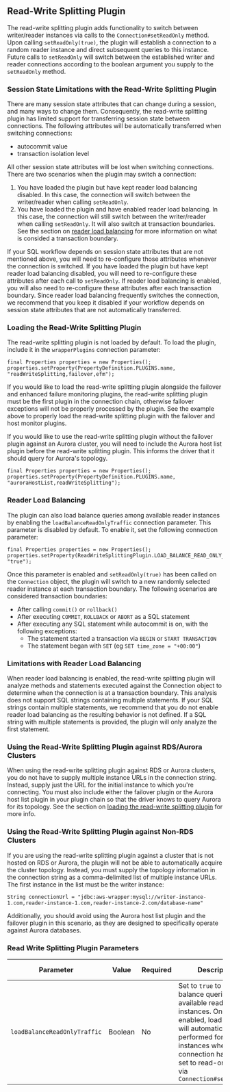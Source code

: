 ## Read-Write Splitting Plugin

The read-write splitting plugin adds functionality to switch between writer/reader instances via calls to the `Connection#setReadOnly` method. Upon calling `setReadOnly(true)`, the plugin will establish a connection to a random reader instance and direct subsequent queries to this instance. Future calls to `setReadOnly` will switch between the established writer and reader connections according to the boolean argument you supply to the `setReadOnly` method.

### Session State Limitations with the Read-Write Splitting Plugin

There are many session state attributes that can change during a session, and many ways to change them. Consequently, the read-write splitting plugin has limited support for transferring session state between connections. The following attributes will be automatically transferred when switching connections:

- autocommit value
- transaction isolation level

All other session state attributes will be lost when switching connections. There are two scenarios when the plugin may switch a connection:
1. You have loaded the plugin but have kept reader load balancing disabled. In this case, the connection will switch between the writer/reader when calling `setReadOnly`.
2. You have loaded the plugin and have enabled reader load balancing. In this case, the connection will still switch between the writer/reader when calling `setReadOnly`. It will also switch at transaction boundaries. See the section on [reader load balancing](#reader-load-balancing) for more information on what is consided a transaction boundary.

If your SQL workflow depends on session state attributes that are not mentioned above, you will need to re-configure those attributes whenever the connection is switched. If you have loaded the plugin but have kept reader load balancing disabled, you will need to re-configure these attributes after each call to `setReadOnly`. If reader load balancing is enabled, you will also need to re-configure these attributes after each transaction boundary. Since reader load balancing frequently switches the connection, we recommend that you keep it disabled if your workflow depends on session state attributes that are not automatically transferred.

### Loading the Read-Write Splitting Plugin

The read-write splitting plugin is not loaded by default. To load the plugin, include it in the `wrapperPlugins` connection parameter:
```
final Properties properties = new Properties();
properties.setProperty(PropertyDefinition.PLUGINS.name, "readWriteSplitting,failover,efm");
```

If you would like to load the read-write splitting plugin alongside the failover and enhanced failure monitoring plugins, the read-write splitting plugin must be the first plugin in the connection chain, otherwise failover exceptions will not be properly processed by the plugin. See the example above to properly load the read-write splitting plugin with the failover and host monitor plugins.

If you would like to use the read-write splitting plugin without the failover plugin against an Aurora cluster, you will need to include the Aurora host list plugin before the read-write splitting plugin. This informs the driver that it should query for Aurora's topology.
```
final Properties properties = new Properties();
properties.setProperty(PropertyDefinition.PLUGINS.name, "auroraHostList,readWriteSplitting");
```
### Reader Load Balancing

The plugin can also load balance queries among available reader instances by enabling the `loadBalanceReadOnlyTraffic` connection parameter. This parameter is disabled by default. To enable it, set the following connection parameter:
```
final Properties properties = new Properties();
properties.setProperty(ReadWriteSplittingPlugin.LOAD_BALANCE_READ_ONLY_TRAFFIC.name, "true");
```

Once this parameter is enabled and `setReadOnly(true)` has been called on the `Connection` object, the plugin will switch to a new randomly selected reader instance at each transaction boundary. The following scenarios are considered transaction boundaries:
- After calling `commit()` or `rollback()`
- After executing `COMMIT`, `ROLLBACK` or `ABORT` as a SQL statement
- After executing any SQL statement while autocommit is on, with the following exceptions:
    - The statement started a transaction via `BEGIN` or `START TRANSACTION`
    - The statement began with `SET` (eg `SET time_zone = "+00:00"`)

### Limitations with Reader Load Balancing

When reader load balancing is enabled, the read-write splitting plugin will analyze methods and statements executed against the Connection object to determine when the connection is at a transaction boundary. This analysis does not support SQL strings containing multiple statements. If your SQL strings contain multiple statements, we recommend that you do not enable reader load balancing as the resulting behavior is not defined. If a SQL string with multiple statements is provided, the plugin will only analyze the first statement.

### Using the Read-Write Splitting Plugin against RDS/Aurora Clusters

When using the read-write splitting plugin against RDS or Aurora clusters, you do not have to supply multiple instance URLs in the connection string. Instead, supply just the URL for the initial instance to which you're connecting. You must also include either the failover plugin or the Aurora host list plugin in your plugin chain so that the driver knows to query Aurora for its topology. See the section on [loading the read-write splitting plugin](#loading-the-read-write-splitting-plugin) for more info.
### Using the Read-Write Splitting Plugin against Non-RDS Clusters

If you are using the read-write splitting plugin against a cluster that is not hosted on RDS or Aurora, the plugin will not be able to automatically acquire the cluster topology. Instead, you must supply the topology information in the connection string as a comma-delimited list of multiple instance URLs. The first instance in the list must be the writer instance:

```
String connectionUrl = "jdbc:aws-wrapper:mysql://writer-instance-1.com,reader-instance-1.com,reader-instance-2.com/database-name"
```

Additionally, you should avoid using the Aurora host list plugin and the failover plugin in this scenario, as they are designed to specifically operate against Aurora databases.

### Read Write Splitting Plugin Parameters

| Parameter | Value | Required | Description | Default Value |
| --- | --- | --- | --- | --- |
| `loadBalanceReadOnlyTraffic` | Boolean | No  | Set to `true` to load balance queries among available reader instances. Once enabled, load balancing will automatically be performed for reader instances when the connection has been set to read-only mode via `Connection#setReadOnly` | `false` |

